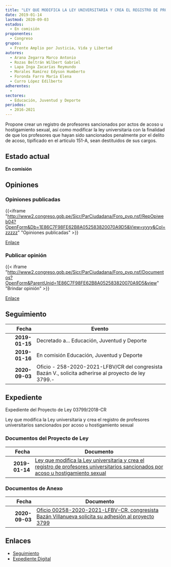 ```yaml
---
title: "LEY QUE MODIFICA LA LEY UNIVERSITARIA Y CREA EL REGISTRO DE PROFESORES UNIVERSITARIOS SANCIONADOS POR ACOSO U HOSTIGAMIENTO SEXUAL"
date: 2019-01-14
lastmod: 2020-09-03
estados: 
  - En comisión
proponentes: 
  - Congreso
grupos: 
  - Frente Amplio por Justicia, Vida y Libertad
autores: 
  - Arana Zegarra Marco Antonio
  - Rozas Beltrán Wilbert Gabriel
  - Lapa Inga Zacarías Reymundo
  - Morales Ramírez Edyson Humberto
  - Foronda Farro María Elena
  - Curro López Edilberto
adherentes: 
  - 
sectores: 
  - Educación, Juventud y Deporte
periodos: 
  - 2016-2021
---
```


Propone crear un registro de profesores sancionados por actos de acoso u hostigamiento sexual, así como modificar la ley universitaria con la finalidad de que los profesores que hayan sido sancionados penalmente por el delito de acoso, tipificado en el artículo 151-A, sean destituidos de sus cargos.


## Estado actual

**En comisión**

## Opiniones

### Opiniones publicadas

{{<iframe "http://www2.congreso.gob.pe/Sicr/ParCiudadana/Foro_pvp.nsf/RepOpiweb04?OpenForm&Db=1E86C7F98FE62B8A052583820070A9D5&View=yyyy&Col=zzzzz" "Opiniones publicadas" >}}

[Enlace](http://www2.congreso.gob.pe/Sicr/ParCiudadana/Foro_pvp.nsf/RepOpiweb04?OpenForm&Db=1E86C7F98FE62B8A052583820070A9D5&View=yyyy&Col=zzzzz)
### Publicar opinión

{{< iframe "http://www2.congreso.gob.pe/Sicr/ParCiudadana/Foro_pvp.nsf/Documentos?OpenForm&ParentUnid=1E86C7F98FE62B8A052583820070A9D5&view" "Brindar opinión" >}}

[Enlace](http://www2.congreso.gob.pe/Sicr/ParCiudadana/Foro_pvp.nsf/Documentos?OpenForm&ParentUnid=1E86C7F98FE62B8A052583820070A9D5&view)

## Seguimiento

| Fecha | Evento |
|------:|--------|
| **2019-01-15** | Decretado a... Educación, Juventud y Deporte|
| **2019-01-16** | En comisión Educación, Juventud y Deporte|
| **2020-09-03** | Oficio - 258-2020-2021-LFBV/CR del congresista Bazán V., solicita adherirse al proyecto de ley 3799.-|


## Expediente

Expediente del Proyecto de Ley 03799/2018-CR

Ley que modifica la Ley universitaria y crea el registro de profesores universitarios sancionados por acoso u hostigamiento sexual


### Documentos del Proyecto de Ley

| Fecha | Documento |
|------:|--------|
| **2019-01-14** | [Ley que modifica la Ley universitaria y crea el registro de profesores universitarios sancionados por acoso u hostigamiento sexual](http://www.leyes.congreso.gob.pe/Documentos/2016_2021/Proyectos_de_Ley_y_de_Resoluciones_Legislativas/PL0379920190114.pdf) |

### Documentos de Anexo

| Fecha | Documento |
|------:|--------|
| **2020-09-03** | [Oficio 00258-2020-2021-LFBV-CR, congresista Bazán Villanueva solicita su adhesión al proyecto 3799](http://www.leyes.congreso.gob.pe/Documentos/2016_2021/Adhesiones/Proyectos_de_Ley/OFICIO-00258-2020-2021-LFBV-CR.pdf) |

## Enlaces 

- [Seguimiento](http://www2.congreso.gob.pe/Sicr/TraDocEstProc/CLProLey2016.nsf/f7fff46988ca05b1052578e100829cc7/62261032696c321105258382006c8441?OpenDocument)
- [Expediente Digital](http://www2.congreso.gob.pe/Sicr/TraDocEstProc/CLProLey2016.nsf/f7fff46988ca05b1052578e100829cc7/62261032696c321105258382006c8441?OpenDocument&Click=05257FB7005EB655.eb71d0cf91d8294e05256cdf006b5706/$Body/0.1C6C)
